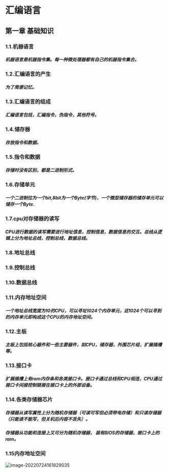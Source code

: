 # 汇编语言

## 第一章 基础知识

### 1.1.机器语言

##### 机器语言是机器指令集。每一种微处理器都有自己的机器指令集合。

### 1.2.汇编语言的产生

##### 为了简便记忆。

### 1.3.汇编语言的组成

##### 汇编语言包括，汇编指令，伪指令，其他符号。

### 1.4.储存器

##### 存放指令和数据。

### 1.5.指令和数据

##### 存储时没有区别，都是二进制形式。

### 1.6.存储单元

##### 一个二进制位为一个bit,8bit为一个Byte(字节)，一个微型储存器的储存单元可以储存一个Byte.

### 1.7.cpu对存储器的读写

##### CPU进行数据的读写需要进行地址信息，控制信息，数据信息的交互。总线从逻辑上分为地址总线，控制总线，数据总线。

### 1.8.地址总线

### 1.9.控制总线

### 1.10.数据总线

### 1.11.内存地址空间

##### 一个地址总线宽度为10的CPU，可以寻址1024个内存单元，这1024个可以寻到的内存单元即构成这个CPU的内存地址空间。

### 1.12.主板

##### 主板上包括核心器件和一些主要器件，如CPU，储存器，外围芯片组，扩展插槽等。

### 1.13.接口卡

##### 扩展插槽上有ram内存条和各类接口卡。接口卡通过总线和CPU相连，CPU通过接口卡间接控制链接在接口卡上的外部设备。

### 1.14.各类存储器芯片

##### 存储器从读写属性上分为随机存储器（可读可写但必须带电存储）和只读存储器（只能读不能写，但关机后内容不丢失）。

##### 存储器从功能和连接上又可分为随机存储器， 装有BIOS的存储器，接口卡上的ram。

### 1.15内存地址空间

![image-20220724161829035](C:\Users\15461\AppData\Roaming\Typora\typora-user-images\image-20220724161829035.png)
